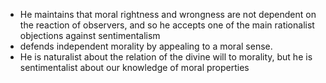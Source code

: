 - He maintains that moral rightness and wrongness are not dependent on the reaction of observers, and so he accepts one of the main rationalist objections against sentimentalism
- defends independent morality by appealing to a moral sense. 
- He is naturalist about the relation of the divine will to morality, but he is sentimentalist about our knowledge of moral properties 